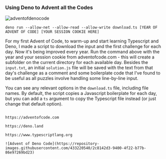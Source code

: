 ### Using Deno to Advent all the Codes

![adventofdenocode](https://user-images.githubusercontent.com/6660327/206867279-e7aff119-fd50-44e1-9e04-d701f0d2da6a.gif)

```
deno run --allow-net --allow-read --allow-write download.ts [YEAR OF ADVENT OF CODE] [YOUR SESSION COOKIE HERE]
```

For my first Advent of Code, to warm-up and start learning Typescript and Deno, I made a script to download the input and the first challenge for each day. Now it's being improved every year. Run the command above with the year and your session cookie from adventofcode.com - this will create a subfolder on the current directory for each available day. Besides the `input.txt`, an initial `solution.js` file will be saved with the text from that day's challenge as a comment and some boilerplate code that I've found to be useful as all puzzles involve handling some line-by-line input.

You can see any relevant options in the `download.ts` file, including file names. By default, the script copies a Javascript boilerplate for each day, but you can add a `ts` argument to copy the Typescript file instead (or just change that default option).

```

https://adventofcode.com

https://deno.land

https://www.typescriptlang.org

![Advent of Deno Code](https://repository-images.githubusercontent.com/433220540/2c8142d3-9400-4f22-b77b-86e97269bd23)
